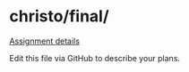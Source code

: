 # christo/final/

[Assignment details](/homework/final)

Edit this file via GitHub to describe your plans.
